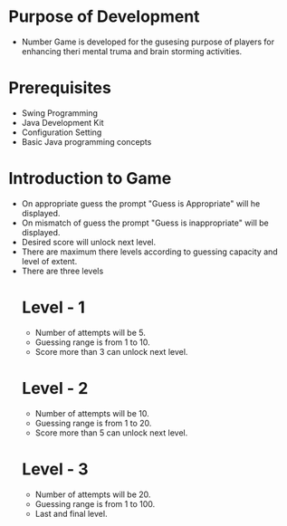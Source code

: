 # Purpose of Development  
- Number Game is developed for the gusesing purpose of players for enhancing theri mental truma and brain storming activities.
# Prerequisites 
- Swing Programming
- Java Development Kit
- Configuration Setting
- Basic Java programming concepts
# Introduction to Game 
- On appropriate guess the prompt "Guess is Appropriate" will he displayed.
- On mismatch of guess the prompt "Guess is inappropriate" will be displayed.
- Desired score will unlock next level.
- There are maximum there levels according to guessing capacity and level of extent. 
- There are three levels
  # Level - 1
  - Number of attempts will be 5.
  - Guessing range is from 1 to 10.
  - Score more than 3 can unlock next level.
  # Level - 2
  - Number of attempts will be 10.
  - Guessing range is from 1 to 20.
  - Score more than 5 can unlock next level.
  # Level - 3
  - Number of attempts will be 20.
  - Guessing range is from 1 to 100.
  - Last and final level.
